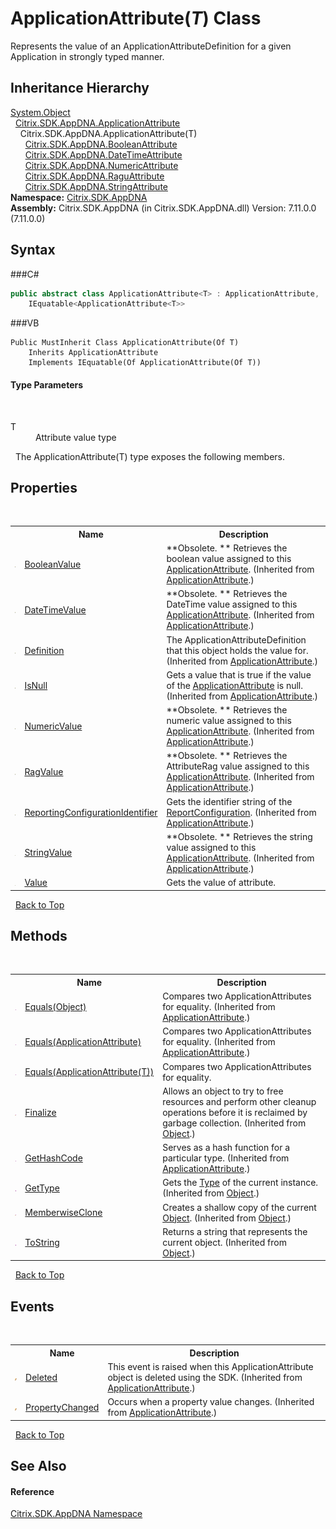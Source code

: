 # ApplicationAttribute(*T*) Class
 

Represents the value of an ApplicationAttributeDefinition for a given Application in strongly typed manner.


## Inheritance Hierarchy
<a href="http://msdn2.microsoft.com/en-us/library/e5kfa45b" target="_blank">System.Object</a><br />&nbsp;&nbsp;<a href="T_Citrix_SDK_AppDNA_ApplicationAttribute">Citrix.SDK.AppDNA.ApplicationAttribute</a><br />&nbsp;&nbsp;&nbsp;&nbsp;Citrix.SDK.AppDNA.ApplicationAttribute(T)<br />&nbsp;&nbsp;&nbsp;&nbsp;&nbsp;&nbsp;<a href="T_Citrix_SDK_AppDNA_BooleanAttribute">Citrix.SDK.AppDNA.BooleanAttribute</a><br />&nbsp;&nbsp;&nbsp;&nbsp;&nbsp;&nbsp;<a href="T_Citrix_SDK_AppDNA_DateTimeAttribute">Citrix.SDK.AppDNA.DateTimeAttribute</a><br />&nbsp;&nbsp;&nbsp;&nbsp;&nbsp;&nbsp;<a href="T_Citrix_SDK_AppDNA_NumericAttribute">Citrix.SDK.AppDNA.NumericAttribute</a><br />&nbsp;&nbsp;&nbsp;&nbsp;&nbsp;&nbsp;<a href="T_Citrix_SDK_AppDNA_RaguAttribute">Citrix.SDK.AppDNA.RaguAttribute</a><br />&nbsp;&nbsp;&nbsp;&nbsp;&nbsp;&nbsp;<a href="T_Citrix_SDK_AppDNA_StringAttribute">Citrix.SDK.AppDNA.StringAttribute</a><br />
**Namespace:**&nbsp;<a href="N_Citrix_SDK_AppDNA">Citrix.SDK.AppDNA</a><br />**Assembly:**&nbsp;Citrix.SDK.AppDNA (in Citrix.SDK.AppDNA.dll) Version: 7.11.0.0 (7.11.0.0)

## Syntax

###C#
```csharp
public abstract class ApplicationAttribute<T> : ApplicationAttribute, 
	IEquatable<ApplicationAttribute<T>>

```

###VB
```vbnet
Public MustInherit Class ApplicationAttribute(Of T)
	Inherits ApplicationAttribute
	Implements IEquatable(Of ApplicationAttribute(Of T))
```


#### Type Parameters
&nbsp;<dl><dt>T</dt><dd>Attribute value type</dd></dl>&nbsp;
The ApplicationAttribute(T) type exposes the following members.


## Properties
&nbsp;<table><tr><th></th><th>Name</th><th>Description</th></tr><tr><td>![Public property](media/pubproperty.gif "Public property")</td><td><a href="P_Citrix_SDK_AppDNA_ApplicationAttribute_BooleanValue">BooleanValue</a></td><td> **Obsolete. **
Retrieves the boolean value assigned to this <a href="T_Citrix_SDK_AppDNA_ApplicationAttribute">ApplicationAttribute</a>.
 (Inherited from <a href="T_Citrix_SDK_AppDNA_ApplicationAttribute">ApplicationAttribute</a>.)</td></tr><tr><td>![Public property](media/pubproperty.gif "Public property")</td><td><a href="P_Citrix_SDK_AppDNA_ApplicationAttribute_DateTimeValue">DateTimeValue</a></td><td> **Obsolete. **
Retrieves the DateTime value assigned to this <a href="T_Citrix_SDK_AppDNA_ApplicationAttribute">ApplicationAttribute</a>.
 (Inherited from <a href="T_Citrix_SDK_AppDNA_ApplicationAttribute">ApplicationAttribute</a>.)</td></tr><tr><td>![Public property](media/pubproperty.gif "Public property")</td><td><a href="P_Citrix_SDK_AppDNA_ApplicationAttribute_Definition">Definition</a></td><td>
The ApplicationAttributeDefinition that this object holds the value for.
 (Inherited from <a href="T_Citrix_SDK_AppDNA_ApplicationAttribute">ApplicationAttribute</a>.)</td></tr><tr><td>![Public property](media/pubproperty.gif "Public property")</td><td><a href="P_Citrix_SDK_AppDNA_ApplicationAttribute_IsNull">IsNull</a></td><td>
Gets a value that is true if the value of the <a href="T_Citrix_SDK_AppDNA_ApplicationAttribute">ApplicationAttribute</a> is null.
 (Inherited from <a href="T_Citrix_SDK_AppDNA_ApplicationAttribute">ApplicationAttribute</a>.)</td></tr><tr><td>![Public property](media/pubproperty.gif "Public property")</td><td><a href="P_Citrix_SDK_AppDNA_ApplicationAttribute_NumericValue">NumericValue</a></td><td> **Obsolete. **
Retrieves the numeric value assigned to this <a href="T_Citrix_SDK_AppDNA_ApplicationAttribute">ApplicationAttribute</a>.
 (Inherited from <a href="T_Citrix_SDK_AppDNA_ApplicationAttribute">ApplicationAttribute</a>.)</td></tr><tr><td>![Public property](media/pubproperty.gif "Public property")</td><td><a href="P_Citrix_SDK_AppDNA_ApplicationAttribute_RagValue">RagValue</a></td><td> **Obsolete. **
Retrieves the AttributeRag value assigned to this <a href="T_Citrix_SDK_AppDNA_ApplicationAttribute">ApplicationAttribute</a>.
 (Inherited from <a href="T_Citrix_SDK_AppDNA_ApplicationAttribute">ApplicationAttribute</a>.)</td></tr><tr><td>![Public property](media/pubproperty.gif "Public property")</td><td><a href="P_Citrix_SDK_AppDNA_ApplicationAttribute_ReportingConfigurationIdentifier">ReportingConfigurationIdentifier</a></td><td>
Gets the identifier string of the <a href="T_Citrix_SDK_AppDNA_ReportConfiguration">ReportConfiguration</a>.
 (Inherited from <a href="T_Citrix_SDK_AppDNA_ApplicationAttribute">ApplicationAttribute</a>.)</td></tr><tr><td>![Public property](media/pubproperty.gif "Public property")</td><td><a href="P_Citrix_SDK_AppDNA_ApplicationAttribute_StringValue">StringValue</a></td><td> **Obsolete. **
Retrieves the string value assigned to this <a href="T_Citrix_SDK_AppDNA_ApplicationAttribute">ApplicationAttribute</a>.
 (Inherited from <a href="T_Citrix_SDK_AppDNA_ApplicationAttribute">ApplicationAttribute</a>.)</td></tr><tr><td>![Public property](media/pubproperty.gif "Public property")</td><td><a href="P_Citrix_SDK_AppDNA_ApplicationAttribute_1_Value">Value</a></td><td>
Gets the value of attribute.</td></tr></table>&nbsp;
<a href="#applicationattribute(*t*)-class">Back to Top</a>

## Methods
&nbsp;<table><tr><th></th><th>Name</th><th>Description</th></tr><tr><td>![Public method](media/pubmethod.gif "Public method")</td><td><a href="M_Citrix_SDK_AppDNA_ApplicationAttribute_Equals_1">Equals(Object)</a></td><td>
Compares two ApplicationAttributes for equality.
 (Inherited from <a href="T_Citrix_SDK_AppDNA_ApplicationAttribute">ApplicationAttribute</a>.)</td></tr><tr><td>![Public method](media/pubmethod.gif "Public method")</td><td><a href="M_Citrix_SDK_AppDNA_ApplicationAttribute_Equals">Equals(ApplicationAttribute)</a></td><td>
Compares two ApplicationAttributes for equality.
 (Inherited from <a href="T_Citrix_SDK_AppDNA_ApplicationAttribute">ApplicationAttribute</a>.)</td></tr><tr><td>![Public method](media/pubmethod.gif "Public method")</td><td><a href="M_Citrix_SDK_AppDNA_ApplicationAttribute_1_Equals">Equals(ApplicationAttribute(T))</a></td><td>
Compares two ApplicationAttributes for equality.</td></tr><tr><td>![Protected method](media/protmethod.gif "Protected method")</td><td><a href="http://msdn2.microsoft.com/en-us/library/4k87zsw7" target="_blank">Finalize</a></td><td>
Allows an object to try to free resources and perform other cleanup operations before it is reclaimed by garbage collection.
 (Inherited from <a href="http://msdn2.microsoft.com/en-us/library/e5kfa45b" target="_blank">Object</a>.)</td></tr><tr><td>![Public method](media/pubmethod.gif "Public method")</td><td><a href="M_Citrix_SDK_AppDNA_ApplicationAttribute_GetHashCode">GetHashCode</a></td><td>
Serves as a hash function for a particular type.
 (Inherited from <a href="T_Citrix_SDK_AppDNA_ApplicationAttribute">ApplicationAttribute</a>.)</td></tr><tr><td>![Public method](media/pubmethod.gif "Public method")</td><td><a href="http://msdn2.microsoft.com/en-us/library/dfwy45w9" target="_blank">GetType</a></td><td>
Gets the <a href="http://msdn2.microsoft.com/en-us/library/42892f65" target="_blank">Type</a> of the current instance.
 (Inherited from <a href="http://msdn2.microsoft.com/en-us/library/e5kfa45b" target="_blank">Object</a>.)</td></tr><tr><td>![Protected method](media/protmethod.gif "Protected method")</td><td><a href="http://msdn2.microsoft.com/en-us/library/57ctke0a" target="_blank">MemberwiseClone</a></td><td>
Creates a shallow copy of the current <a href="http://msdn2.microsoft.com/en-us/library/e5kfa45b" target="_blank">Object</a>.
 (Inherited from <a href="http://msdn2.microsoft.com/en-us/library/e5kfa45b" target="_blank">Object</a>.)</td></tr><tr><td>![Public method](media/pubmethod.gif "Public method")</td><td><a href="http://msdn2.microsoft.com/en-us/library/7bxwbwt2" target="_blank">ToString</a></td><td>
Returns a string that represents the current object.
 (Inherited from <a href="http://msdn2.microsoft.com/en-us/library/e5kfa45b" target="_blank">Object</a>.)</td></tr></table>&nbsp;
<a href="#applicationattribute(*t*)-class">Back to Top</a>

## Events
&nbsp;<table><tr><th></th><th>Name</th><th>Description</th></tr><tr><td>![Public event](media/pubevent.gif "Public event")</td><td><a href="E_Citrix_SDK_AppDNA_ApplicationAttribute_Deleted">Deleted</a></td><td>
This event is raised when this ApplicationAttribute object is deleted using the SDK.
 (Inherited from <a href="T_Citrix_SDK_AppDNA_ApplicationAttribute">ApplicationAttribute</a>.)</td></tr><tr><td>![Public event](media/pubevent.gif "Public event")</td><td><a href="E_Citrix_SDK_AppDNA_ApplicationAttribute_PropertyChanged">PropertyChanged</a></td><td>
Occurs when a property value changes.
 (Inherited from <a href="T_Citrix_SDK_AppDNA_ApplicationAttribute">ApplicationAttribute</a>.)</td></tr></table>&nbsp;
<a href="#applicationattribute(*t*)-class">Back to Top</a>

## See Also


#### Reference
<a href="N_Citrix_SDK_AppDNA">Citrix.SDK.AppDNA Namespace</a><br />